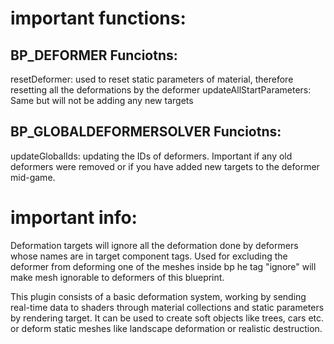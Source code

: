 # important functions:

  ## BP_DEFORMER Funciotns:
  resetDeformer: used to reset static parameters of material, therefore resetting all the deformations by the deformer
  updateAllStartParameters: Same but will not be adding any new targets

  ## BP_GLOBALDEFORMERSOLVER Funciotns:
  updateGlobalIds: updating the IDs of deformers. Important if any old deformers were removed or if you have added new targets to the deformer mid-game.


  # important info:
  Deformation targets will ignore all the deformation done by deformers whose names are in target component tags. Used for excluding the deformer from deforming one of the meshes inside bp
  he tag "ignore" will make mesh ignorable to deformers of this blueprint.


This plugin consists of a basic deformation system, working by sending real-time data to shaders through material collections and static parameters by rendering target. It can be used to create soft objects like trees, cars etc. or deform static meshes like landscape deformation or realistic destruction.
